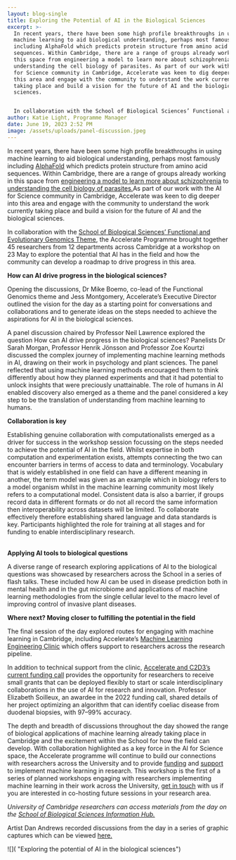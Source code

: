 ```yaml
---
layout: blog-single
title: Exploring the Potential of AI in the Biological Sciences
excerpt: >-
  In recent years, there have been some high profile breakthroughs in using
  machine learning to aid biological understanding, perhaps most famously
  including AlphaFold which predicts protein structure from amino acid
  sequences. Within Cambridge, there are a range of groups already working in
  this space from engineering a model to learn more about schizophrenia to
  understanding the cell biology of parasites. As part of our work with the AI
  for Science community in Cambridge, Accelerate was keen to dig deeper into
  this area and engage with the community to understand the work currently
  taking place and build a vision for the future of AI and the biological
  sciences.


  In collaboration with the School of Biological Sciences’ Functional and Genomics Theme, the Accelerate Programme brought together 45 researchers from 12 departments across Cambridge at a workshop on 23 May to explore the potential that AI has in the field and how the community can develop a roadmap to drive progress in this area.
author: Katie Light, Programme Manager
date: June 19, 2023 2:52 PM
image: /assets/uploads/panel-discussion.jpeg
---
```

In recent years, there have been some high profile breakthroughs in using machine learning to aid biological understanding, perhaps most famously including [AlphaFold](https://alphafold.ebi.ac.uk/) which predicts protein structure from amino acid sequences. Within Cambridge, there are a range of groups already working in this space from [engineering a model to learn more about schizophrenia](https://acceleratescience.github.io/2023/04/03/engineering-a-model-to-help-learn-more-about-schizophrenia.html) to [understanding the cell biology of parasites.](<https://acceleratescience.github.io/accelerate-spark data science residency/2021/06/24/NicolaMoloney-ML-for-parasitology.html>)As part of our work with the AI for Science community in Cambridge, Accelerate was keen to dig deeper into this area and engage with the community to understand the work currently taking place and build a vision for the future of AI and the biological sciences. 

In collaboration with the [School of Biological Sciences’ Functional and Evolutionary Genomics Theme](https://www.bio.cam.ac.uk/research/functional-evolutionary-genomics), the Accelerate Programme brought together 45 researchers from 12 departments across Cambridge at a workshop on 23 May to explore the potential that AI has in the field and how the community can develop a roadmap to drive progress in this area.

**How can AI drive progress in the biological sciences?** 

Opening the discussions, Dr Mike Boemo, co-lead of the Functional Genomics theme and Jess Montgomery, Accelerate’s Executive Director outlined the vision for the day as a starting point for conversations and collaborations and to generate ideas on the steps needed to achieve the aspirations for AI in the biological sciences.

A panel discussion chaired by Professor Neil Lawrence explored the question How can AI drive progress in the biological sciences? Panelists Dr Sarah Morgan, Professor Henrik Jönsson and Professor Zoe Kourtzi discussed the complex journey of implementing machine learning methods in AI, drawing on their work in psychology and plant sciences. The panel reflected that using machine learning methods encouraged them to think differently about how they planned experiments and that it had potential to unlock insights that were preciously unattainable. The role of humans in AI enabled discovery also emerged as a theme and the panel considered a key step to be the translation of understanding from machine learning to humans. 

**Collaboration is key**

Establishing genuine collaboration with computationalists emerged as a driver for success in the workshop session focussing on the steps needed to achieve the potential of AI in the field. Whilst expertise in both computation and experimentation exists, attempts connecting the two can encounter barriers in terms of access to data and terminology. Vocabulary that is widely established in one field can have a different meaning in another, the term model was given as an example which in biology refers to a model organism whilst in the machine learning community most likely refers to a computational model. Consistent data is also a barrier, if groups record data in different formats or do not all record the same information then interoperability across datasets will be limited. To collaborate effectively therefore establishing shared language and data standards is key. Participants highlighted the role for training at all stages and for funding to enable interdisciplinary research.

\
**Applying AI tools to biological questions**

A diverse range of research exploring applications of AI to the biological questions was showcased by researchers across the School in a series of flash talks. These included how AI can be used in disease prediction both in mental health and in the gut microbiome and applications of machine learning methodologies from the single cellular level to the macro level of improving control of invasive plant diseases. 

**Where next? Moving closer to fulfilling the potential in the field** 

The final session of the day explored routes for engaging with machine learning in Cambridge, including Accelerate’s [Machine Learning Engineering Clinic](https://acceleratescience.github.io/machine-learning-clinic) which offers support to researchers across the research pipeline.

In addition to technical support from the clinic, [Accelerate and C2D3’s current funding call](https://acceleratescience.github.io/news/2023-05-22-accelerate-c2d3-funding-call-for-novel-applications-of-ai-for-research-and-innovation.html) provides the opportunity for researchers to receive small grants that can be deployed flexibly to start or scale interdisciplinary collaborations in the use of AI for research and innovation. Professor Elizabeth Soilleux, an awardee in the 2022 funding call, shared details of her project optimizing an algorithm that can identify coeliac disease from duodenal biopsies, with 97–99% accuracy. 

The depth and breadth of discussions throughout the day showed the range of biological applications of machine learning already taking place in Cambridge and the excitement within the School for how the field can develop. With collaboration highlighted as a key force in the AI for Science space, the Accelerate programme will continue to build our connections with researchers across the University and to provide [funding](https://acceleratescience.github.io/news/2023-05-22-accelerate-c2d3-funding-call-for-novel-applications-of-ai-for-research-and-innovation.html) and [support](https://acceleratescience.github.io/machine-learning-clinic) to implement machine learning in research. This workshop is the first of a series of planned workshops engaging with researchers implementing machine learning in their work across the University, [get in touch](https://acceleratescience.github.io/get-involved) with us if you are interested in co-hosting future sessions in your research area. 

*University of Cambridge researchers can access materials from the day on the [School of Biological Sciences Information Hub. ](https://universityofcambridgecloud.sharepoint.com/sites/SBIOS_Intranet/SitePages/Machine-Learning,-AI-and-Biology.aspx)*

 Artist Dan Andrews recorded discussions from the day in a series of graphic captures which can be viewed [here. ](https://acceleratescience.github.io/assets/uploads/accelerate-ml-and-biology-may-2023-all-sessions.pdf)

![]( "Exploring the potential of AI in the biological sciences")